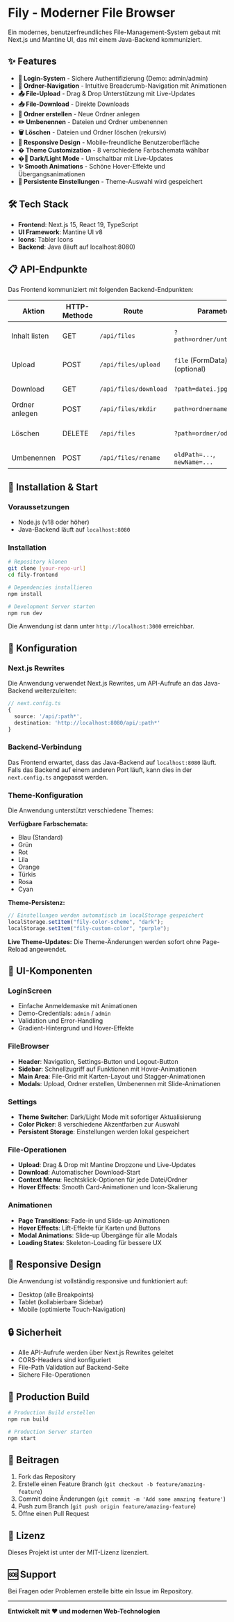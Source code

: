 # Fily - Moderner File Browser

Ein modernes, benutzerfreundliches File-Management-System gebaut mit Next.js und Mantine UI, das mit einem Java-Backend kommuniziert.

## ✨ Features

- **🔐 Login-System** - Sichere Authentifizierung (Demo: admin/admin)
- **📁 Ordner-Navigation** - Intuitive Breadcrumb-Navigation mit Animationen
- **📤 File-Upload** - Drag & Drop Unterstützung mit Live-Updates
- **📥 File-Download** - Direkte Downloads
- **📂 Ordner erstellen** - Neue Ordner anlegen
- **✏️ Umbenennen** - Dateien und Ordner umbenennen
- **🗑️ Löschen** - Dateien und Ordner löschen (rekursiv)
- **📱 Responsive Design** - Mobile-freundliche Benutzeroberfläche
- **� Theme Customization** - 8 verschiedene Farbschemata wählbar
- **�🌙 Dark/Light Mode** - Umschaltbar mit Live-Updates
- **✨ Smooth Animations** - Schöne Hover-Effekte und Übergangsanimationen
- **💾 Persistente Einstellungen** - Theme-Auswahl wird gespeichert

## 🛠️ Tech Stack

- **Frontend**: Next.js 15, React 19, TypeScript
- **UI Framework**: Mantine UI v8
- **Icons**: Tabler Icons
- **Backend**: Java (läuft auf localhost:8080)

## 📋 API-Endpunkte

Das Frontend kommuniziert mit folgenden Backend-Endpunkten:

| Aktion         | HTTP-Methode | Route                 | Parameter                            | Beschreibung                       |
| -------------- | ------------ | --------------------- | ------------------------------------ | ---------------------------------- |
| Inhalt listen  | GET          | `/api/files`          | `?path=ordner/unterordner`           | Zeigt Dateien/Ordner im Zielordner |
| Upload         | POST         | `/api/files/upload`   | `file` (FormData), `path` (optional) | Datei in Zielordner hochladen      |
| Download       | GET          | `/api/files/download` | `?path=datei.jpg`                    | Datei herunterladen                |
| Ordner anlegen | POST         | `/api/files/mkdir`    | `path=ordnername`                    | Neuen Ordner anlegen               |
| Löschen        | DELETE       | `/api/files`          | `?path=ordner/oderdtei`              | Datei/Ordner löschen (rekursiv)    |
| Umbenennen     | POST         | `/api/files/rename`   | `oldPath=...`, `newName=...`         | Datei/Ordner umbenennen            |

## 🚀 Installation & Start

### Voraussetzungen

- Node.js (v18 oder höher)
- Java-Backend läuft auf `localhost:8080`

### Installation

```bash
# Repository klonen
git clone [your-repo-url]
cd fily-frontend

# Dependencies installieren
npm install

# Development Server starten
npm run dev
```

Die Anwendung ist dann unter `http://localhost:3000` erreichbar.

## 🔧 Konfiguration

### Next.js Rewrites

Die Anwendung verwendet Next.js Rewrites, um API-Aufrufe an das Java-Backend weiterzuleiten:

```typescript
// next.config.ts
{
  source: '/api/:path*',
  destination: 'http://localhost:8080/api/:path*'
}
```

### Backend-Verbindung

Das Frontend erwartet, dass das Java-Backend auf `localhost:8080` läuft. Falls das Backend auf einem anderen Port läuft, kann dies in der `next.config.ts` angepasst werden.

### Theme-Konfiguration

Die Anwendung unterstützt verschiedene Themes:

**Verfügbare Farbschemata:**

- Blau (Standard)
- Grün
- Rot
- Lila
- Orange
- Türkis
- Rosa
- Cyan

**Theme-Persistenz:**

```typescript
// Einstellungen werden automatisch im localStorage gespeichert
localStorage.setItem("fily-color-scheme", "dark");
localStorage.setItem("fily-custom-color", "purple");
```

**Live Theme-Updates:**
Die Theme-Änderungen werden sofort ohne Page-Reload angewendet.

## 🎨 UI-Komponenten

### LoginScreen

- Einfache Anmeldemaske mit Animationen
- Demo-Credentials: `admin` / `admin`
- Validation und Error-Handling
- Gradient-Hintergrund und Hover-Effekte

### FileBrowser

- **Header**: Navigation, Settings-Button und Logout-Button
- **Sidebar**: Schnellzugriff auf Funktionen mit Hover-Animationen
- **Main Area**: File-Grid mit Karten-Layout und Stagger-Animationen
- **Modals**: Upload, Ordner erstellen, Umbenennen mit Slide-Animationen

### Settings

- **Theme Switcher**: Dark/Light Mode mit sofortiger Aktualisierung
- **Color Picker**: 8 verschiedene Akzentfarben zur Auswahl
- **Persistent Storage**: Einstellungen werden lokal gespeichert

### File-Operationen

- **Upload**: Drag & Drop mit Mantine Dropzone und Live-Updates
- **Download**: Automatischer Download-Start
- **Context Menu**: Rechtsklick-Optionen für jede Datei/Ordner
- **Hover Effects**: Smooth Card-Animationen und Icon-Skalierung

### Animationen

- **Page Transitions**: Fade-in und Slide-up Animationen
- **Hover Effects**: Lift-Effekte für Karten und Buttons
- **Modal Animations**: Slide-up Übergänge für alle Modals
- **Loading States**: Skeleton-Loading für bessere UX

## 📱 Responsive Design

Die Anwendung ist vollständig responsive und funktioniert auf:

- Desktop (alle Breakpoints)
- Tablet (kollabierbare Sidebar)
- Mobile (optimierte Touch-Navigation)

## 🔒 Sicherheit

- Alle API-Aufrufe werden über Next.js Rewrites geleitet
- CORS-Headers sind konfiguriert
- File-Path Validation auf Backend-Seite
- Sichere File-Operationen

## 🚀 Production Build

```bash
# Production Build erstellen
npm run build

# Production Server starten
npm start
```

## 🤝 Beitragen

1. Fork das Repository
2. Erstelle einen Feature Branch (`git checkout -b feature/amazing-feature`)
3. Commit deine Änderungen (`git commit -m 'Add some amazing feature'`)
4. Push zum Branch (`git push origin feature/amazing-feature`)
5. Öffne einen Pull Request

## 📄 Lizenz

Dieses Projekt ist unter der MIT-Lizenz lizenziert.

## 🆘 Support

Bei Fragen oder Problemen erstelle bitte ein Issue im Repository.

---

**Entwickelt mit ❤️ und modernen Web-Technologien**
